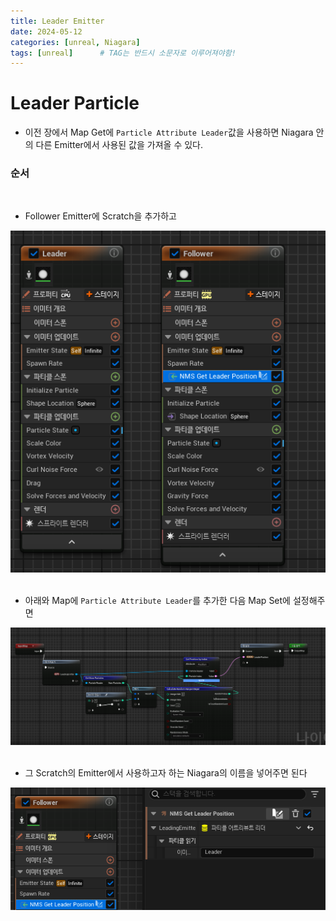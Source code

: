 ```yaml
---
title: Leader Emitter
date: 2024-05-12
categories: [unreal, Niagara]
tags: [unreal]		# TAG는 반드시 소문자로 이루어져야함!
---
```


# Leader Particle

* 이전 장에서 Map Get에 `Particle Attribute Leader`값을 사용하면 Niagara 안의 다른 Emitter에서 사용된 값을 가져올 수 있다.


### 순서


<br>

* Follower Emitter에 Scratch을 추가하고

<center><img src="./../../../assets/img/Unreal/Niagara/Leader Emitter/Ledaer Follower.png"></center>

<br>

* 아래와 Map에 `Particle Attribute Leader`를 추가한 다음 Map Set에 설정해주면


<center><img src="./../../../assets/img/Unreal/Niagara/Leader Emitter/Leader Emitter.png"></center>

<br>

* 그 Scratch의 Emitter에서 사용하고자 하는 Niagara의 이름을 넣어주면 된다

<center><img src="./../../../assets/img/Unreal/Niagara/Leader Emitter/Set Leader Emitter.png"></center>
